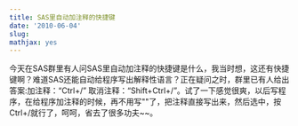 ```yaml
---
title: SAS里自动加注释的快捷键
date: '2010-06-04'
slug: 
mathjax: yes
---
```


今天在SAS群里有人问SAS里自动加注释的快捷键是什么，我当时想，这还有快捷键啊？难道SAS还能自动给程序写出解释性语言？正在疑问之时，群里已有人给出答案:加注释：“Ctrl+/” 取消注释：“Shift+Ctrl+/”。试了一下感觉很爽，以后写程序，在给程序加注释的时候，再不用写""了，把注释直接写出来，然后选中，按Ctrl+/就行了，呵呵，省去了很多功夫~~。